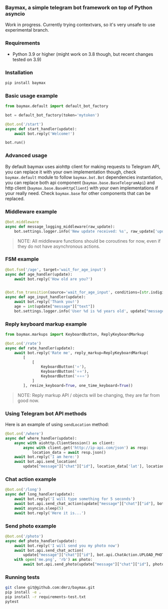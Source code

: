 ### Baymax, a simple telegram bot framework on top of Python asyncio

Work in progress. Currently trying contextvars, so it's very unsafe to use experimental branch.

### Requirements

- Python 3.9 or higher (might work on 3.8 though, but recent changes tested on 3.9)

### Installation

```bash
pip install baymax
```

### Basic usage example

```python
from baymax.default import default_bot_factory

bot = default_bot_factory(token='mytoken')

@bot.on('/start')
async def start_handler(update):
    await bot.reply('Welcome!')

bot.run()
```

### Advanced usage

By default baymax uses aiohttp client for making requests to Telegram API, you can replace it with your own implementation though, check `baymax.default` module to follow `baymax.bot.Bot` dependencies instantiation, you can replace both api component (`baymax.base.BaseTelegramApi`) and http client (`baymax.base.BaseHttpClient`) with your own implementations if your really need. Check `baymax.base` for other components that can be replaced.

### Middleware example

```python
@bot.middleware
async def message_logging_middleware(raw_update):
    bot.settings.logger.info('New update received: %s', raw_update['update_id'])
```

> NOTE: All middleware functions should be coroutines for now, even if they do not have asynchronous actions.

### FSM example

```python
@bot.fsm('/age', target='wait_for_age_input')
async def age_handler(update):
    await bot.reply('How old are you?')


@bot.fsm_transition(source='wait_for_age_input', conditions=[str.isdigit], terminate=True)
async def age_input_handler(update):
    await bot.reply('Thank you!')
    age = int(update["message"]["text"])
    bot.settings.logger.info('User %d is %d years old', update["message"]["from"]["id"], age)
```

### Reply keyboard markup example

```python
from baymax.markups import KeyboardButton, ReplyKeyboardMarkup

@bot.on('/rate')
async def rate_handler(update):
    await bot.reply('Rate me', reply_markup=ReplyKeyboardMarkup(
        [
            [
                KeyboardButton('⭐️'),
                KeyboardButton('⭐️⭐️'),
                KeyboardButton('⭐️⭐️⭐️')
            ]
        ], resize_keyboard=True, one_time_keyboard=True))
```

> NOTE: Reply markup API / objects will be changing, they are far from good now.

### Using Telegram bot API methods

Here is an example of using `sendLocation` method:

```python
@bot.on('/where')
async def where_handler(update):
    async with aiohttp.ClientSession() as client:
        async with client.get('http://ip-api.com/json') as resp:
            location_data = await resp.json()
    await bot.reply('I am here:')
    await bot.api.send_location(
        update["message"]["chat"]["id"], location_data['lat'], location_data['lon'])
```

### Chat action example

```python
@bot.on('/long')
async def long_handler(update):
    await bot.reply('I will type something for 5 seconds')
    await bot.api.send_chat_action(update["message"]["chat"]["id"], bot.api.ChatAction.TYPING)
    await asyncio.sleep(5)
    await bot.reply('Here it is...')
```

### Send photo example

```python
@bot.on('/photo')
async def photo_handler(update):
    await bot.reply('I will send you my photo now')
    await bot.api.send_chat_action(
        update["message"]["chat"]["id"], bot.api.ChatAction.UPLOAD_PHOTO)
    with open('me.png', 'rb') as photo:
        await bot.api.send_photo(update["message"]["chat"]["id"], photo)
```

### Running tests

```bash
git clone git@github.com:dmrz/baymax.git
pip install -e .
pip install -r requirements-test.txt
pytest
```
